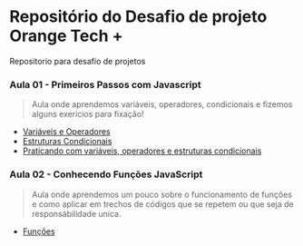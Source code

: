 # Repositório do Desafio de projeto Orange Tech +
Repositorio para desafio de projetos

### Aula 01 - Primeiros Passos com Javascript
>Aula onde aprendemos variáveis, operadores, condicionais e fizemos alguns exericios para fixação!

* [Variáveis e Operadores](https://github.com/FelipePPaiva/dio-desafios/tree/main/javascript/01%20-%20variaveis%20e%20operadores)
* [Estruturas Condicionais](https://github.com/FelipePPaiva/dio-desafios/tree/main/javascript/02%20-%20condicionais)
* [Praticando com variáveis, operadores e estruturas condicionais](https://github.com/FelipePPaiva/dio-desafios/tree/main/javascript/03%20-%20exercicios)

### Aula 02 - Conhecendo Funções JavaScript
>Aula onde aprendemos um pouco sobre o funcionamento de funções e como aplicar em trechos de códigos que se repetem ou que seja de responsábilidade uníca. 

* [Funções](https://github.com/FelipePPaiva/dio-desafios/tree/main/javascript/04%20-%20fun%C3%A7%C3%B5es)

